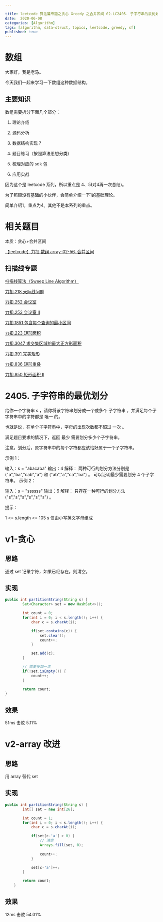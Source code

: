 ```yaml
---

title: leetcode 算法篇专题之贪心 Greedy 之合并区间 02-LC2405. 子字符串的最优划分 optimal-partition-of-string
date:  2020-06-08
categories: [Algorithm]
tags: [algorithm, data-struct, topics, leetcode, greedy, sf]
published: true
---
```



# 数组

大家好，我是老马。

今天我们一起来学习一下数组这种数据结构。

## 主要知识

数组需要拆分下面几个部分：

1. 理论介绍

2. 源码分析

3. 数据结构实现？

4. 题目练习（按照算法思想分类）

5. 梳理对应的 sdk 包

6. 应用实战

因为这个是 leetcode 系列，所以重点是 4、5(对4再一次总结)。

为了照顾没有基础的小伙伴，会简单介绍一下1的基础理论。

简单介绍1，重点为4。其他不是本系列的重点。

# 相关题目

本质：贪心+合并区间

[【leetcode】力扣 数组 array-02-56. 合并区间](https://houbb.github.io/2020/06/08/algorithm-000-leetcode-data-struct-001-array-topics-array-02-leetcode-LC56)

## 扫描线专题

[扫描线算法（Sweep Line Algorithm）](https://houbb.github.io/2020/06/08/algorithm-000-leetcode-data-struct-001-array-06-000-sweep-line-intro)

[力扣.218 天际线问题](https://houbb.github.io/2020/06/08/algorithm-000-leetcode-data-struct-001-array-06-218-sweep-line-skyline)

[力扣.252 会议室](https://houbb.github.io/2020/06/08/algorithm-000-leetcode-data-struct-001-array-06-252-sweep-line-meeting-room)

[力扣.253 会议室 II](https://houbb.github.io/2020/06/08/algorithm-000-leetcode-data-struct-001-array-06-253-sweep-line-meeting-room-ii)

[力扣.1851 包含每个查询的最小区间](https://houbb.github.io/2020/06/08/algorithm-000-leetcode-data-struct-001-array-06-1851-sweep-line-minimum-interval-to-include-each-query)

[力扣.223 矩形面积](https://houbb.github.io/2020/06/08/algorithm-000-leetcode-data-struct-001-array-06-223-sweep-line-rectangle-area)

[力扣.3047 求交集区域的最大正方形面积](https://houbb.github.io/2020/06/08/algorithm-000-leetcode-data-struct-001-array-06-3047-sweep-line-find-the-largest-area-of-square-inside-two-rectangles)

[力扣.391 完美矩形](https://houbb.github.io/2020/06/08/algorithm-000-leetcode-data-struct-001-array-06-391-sweep-line-perfect-rectangle)

[力扣.836 矩形重叠](https://houbb.github.io/2020/06/08/algorithm-000-leetcode-data-struct-001-array-06-836-sweep-line-rectangle-overlap)

[力扣.850 矩形面积 II](https://houbb.github.io/2020/06/08/algorithm-000-leetcode-data-struct-001-array-06-850-sweep-line-rectangle-area-ii)

# 2405. 子字符串的最优划分

给你一个字符串 s ，请你将该字符串划分成一个或多个 子字符串 ，并满足每个子字符串中的字符都是 唯一 的。

也就是说，在单个子字符串中，字母的出现次数都不超过 一次 。

满足题目要求的情况下，返回 最少 需要划分多少个子字符串。

注意，划分后，原字符串中的每个字符都应该恰好属于一个子字符串。
 

示例 1：

输入：s = "abacaba"
输出：4
解释：
两种可行的划分方法分别是 ("a","ba","cab","a") 和 ("ab","a","ca","ba") 。
可以证明最少需要划分 4 个子字符串。
示例 2：

输入：s = "ssssss"
输出：6
解释：
只存在一种可行的划分方法 ("s","s","s","s","s","s") 。
 

提示：

1 <= s.length <= 105
s 仅由小写英文字母组成

# v1-贪心

## 思路

通过 set 记录字符，如果已经存在，则清空。

## 实现

```java
public int partitionString(String s) {
        Set<Character> set = new HashSet<>();

        int count = 0;
        for(int i = 0; i < s.length(); i++) {
            char c = s.charAt(i);

            if(set.contains(c)) {
                set.clear();
                count++;
            } 

            set.add(c);
        }

        // 需要多加一次
        if(!set.isEmpty()) {
            count++;
        }

        return count;
}
```

## 效果

51ms 击败 5.11%

# v2-array 改进

## 思路

用 array 替代 set

## 实现

```java
public int partitionString(String s) {
        int[] set = new int[26];

        int count = 1;
        for(int i = 0; i < s.length(); i++) {
            char c = s.charAt(i);

            if(set[c-'a'] > 0) {
                // 清空
                Arrays.fill(set, 0);
                
                count++;
            }

            set[c-'a']++;
        }

        return count;
    }
```

## 效果

12ms 击败 54.01%



